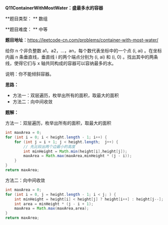**Q11ContainerWithMostWater：盛最多水的容器**

**题目类型： ** 数组

**题目难度： ** 中等

**题目地址**：https://leetcode-cn.com/problems/container-with-most-water/

给你 n 个非负整数 a1，a2，...，an，每个数代表坐标中的一个点 (i, ai) 。在坐标内画 n 条垂直线，垂直线 i 的两个端点分别为 (i, ai) 和 (i, 0) 。找出其中的两条线，使得它们与 x 轴共同构成的容器可以容纳最多的水。

说明：你不能倾斜容器。

**思路：**

* 方法一：双层遍历，枚举出所有的面积，取最大的面积
* 方法二：向中间收敛

**题解：**

方法一：双层遍历，枚举出所有的面积，取最大的面积

```java
int maxArea = 0;
for (int i = 0; i < height.length - 1; i++) {
    for (int j = i + 1; j < height.length;  j++) {
        // 先比较出两个边最小的高度
        int minHeight = Math.min(height[i],height[j]);
        maxArea = Math.max(maxArea,minHeight * (j - i));
    }
}
return maxArea;
```

方法二：向中间收敛

```java
int maxArea = 0;
for (int i = 0, j = height.length - 1; i < j; ) {
    int minHeight = height[i] < height[j] ? height[i++] : height[j--];
    int area = minHeight * (j - i + 1);
    maxArea = Math.max(maxArea,area);
}
return maxArea;
```

